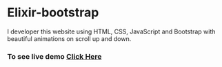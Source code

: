 # Elixir-bootstrap
I developer this website using HTML, CSS, JavaScript and Bootstrap with beautiful animations on scroll up and down.
### To see live demo [Click Here](https://ahsanwebengr.github.io/Elixir-bootstrap/)
